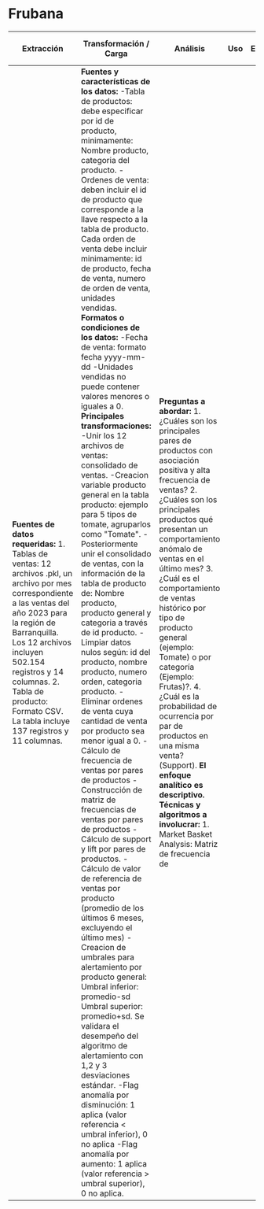 # Frubana


| Extracción                                                                                                                                                                                                                                                                                        | Transformación / Carga                                                                                                                                                                                                                                                                                                                                                                                                                                                                                                                                                                                                                                                                                                                                                     | Análisis                                                                                                                                                                                                                                                                                                                                                                                                                                                                                                       | Uso                                                                                                                                                                                                                                   | Enfoque                    | Requerimiento                                                                                                                                  | Criterio o métrica de evaluación                                                                                          | Lógica del sector                                                                                                                                                                                                                                                                                                                                                                                                                                                                                                           |
|------------------------------------------------------------------------------------------------------------------------------------------------------------------------------------------------------------------------------------------------------------------------------------------------------|---------------------------------------------------------------------------------------------------------------------------------------------------------------------------------------------------------------------------------------------------------------------------------------------------------------------------------------------------------------------------------------------------------------------------------------------------------------------------------------------------------------------------------------------------------------------------------------------------------------------------------------------------------------------------------------------------------------------------------------------------------------------------------------|-------------------------------------------------------------------------------------------------------------------------------------------------------------------------------------------------------------------------------------------------------------------------------------------------------------------------------------------------------------------------------------------------------------------------------------------------------------------------------------------------------------------------------|----------------------------------------------------------------------------------------------------------------------------------------------------------------|---------------------------|---------------------------------------------------------------------------------------------------------------------------------------------|------------------------------------------------------------------------------------------------------------------------|----------------------------------------------------------------------------------------------------------------------------------------------------------------------------------------------------------------------------------------------------------------------------------------------------------------------------------------------------------------------------------------------------------------------------------------------------------------------------------------------------------------------------|
| **Fuentes de datos requeridas:**  1. Tablas de ventas: 12 archivos .pkl, un archivo por mes correspondiente a las ventas del año 2023 para la región de Barranquilla. Los 12 archivos incluyen 502.154 registros y 14 columnas.  2. Tabla de producto: Formato CSV. La tabla incluye 137 registros y 11 columnas. | **Fuentes y características de los datos:** -Tabla de productos: debe especificar por id de producto, minimamente: Nombre producto, categoria del producto. -Ordenes de venta: deben incluir el id de producto que corresponde a la llave respecto a la tabla de producto. Cada orden de venta debe incluir minimamente: id de producto, fecha de venta, numero de orden de venta, unidades vendidas.  **Formatos o condiciones de los datos:** -Fecha de venta: formato fecha yyyy-mm-dd -Unidades vendidas no puede contener valores menores o iguales a 0.  **Principales transformaciones:** -Unir los 12 archivos de ventas: consolidado de ventas. -Creacion variable producto general en la tabla producto: ejemplo para 5 tipos de tomate, agruparlos como "Tomate". -Posteriormente unir el consolidado de ventas, con la información de la tabla de producto de: Nombre producto, producto general y categoria a través de id producto. -Limpiar datos nulos según: id del producto, nombre producto, numero orden, categoria producto. -Eliminar ordenes de venta cuya cantidad de venta por producto sea menor igual a 0. -Cálculo de frecuencia de ventas por pares de productos -Construcción de matriz de frecuencias de ventas por pares de productos -Cálculo de support y lift por pares de productos. -Cálculo de valor de referencia de ventas por producto (promedio de los últimos 6 meses, excluyendo el último mes) -Creacion de umbrales para alertamiento por producto general: Umbral inferior: promedio-sd Umbral superior: promedio+sd. Se validara el desempeño del algoritmo de alertamiento con 1,2 y 3 desviaciones estándar. -Flag anomalía por disminución: 1 aplica (valor referencia < umbral inferior), 0 no aplica -Flag anomalía por aumento: 1 aplica (valor referencia > umbral superior), 0 no aplica. | **Preguntas a abordar:** 1. ¿Cuáles son los principales pares de productos con asociación positiva y alta frecuencia de ventas? 2. ¿Cuáles son los principales productos qué presentan un comportamiento anómalo de ventas en el último mes? 3. ¿Cuál es el comportamiento de ventas histórico por tipo de producto general (ejemplo: Tomate) o por categoría (Ejemplo: Frutas)?. 4. ¿Cuál es la probabilidad de ocurrencia por par de productos en una misma venta? (Support).  **El enfoque analítico es descriptivo.**  **Técnicas y algoritmos a involucrar:** 1. Market Basket Analysis: Matriz de frecuencia de


